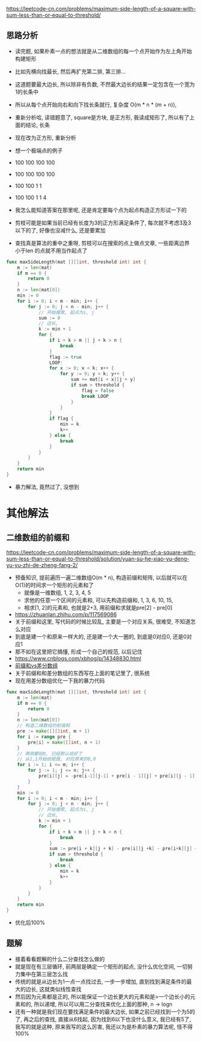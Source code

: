 https://leetcode-cn.com/problems/maximum-side-length-of-a-square-with-sum-less-than-or-equal-to-threshold/

## 思路分析
- 读完题, 如果朴素一点的想法就是从二维数组的每一个点开始作为左上角开始构建矩形
- 比如先横向找最长, 然后再扩充第二排, 第三排...
- 这道题要最大边长, 所以除非有负数, 不然最大边长的结果一定包含在一个宽为1的长条中
- 所以从每个点开始向右和向下找长条就行, 复杂度 O(m * n * (m + n)),

- 重新分析哈, 读错题意了, square是方块, 是正方形, 我读成矩形了, 所以有了上面的结论, 长条
- 现在改为正方形, 重新分析
- 想一个极端点的例子
- 100 100 100 100
- 100 100 100 100
- 100 100 1   1
- 100 100 1   1         4
- 我怎么能知道答案在那里呢, 还是肯定要每个点为起点构造正方形试一下的
- 剪枝可能是如果当前已经有长度为3的正方形满足条件了, 每次就不考虑3及3以下的了, 好像也没减什么, 还是要累加
- 查找真是算法的重中之重呀, 剪枝可以在搜索的点上做点文章, 一些距离边界 小于len 的点就不用当作起点了
```go
func maxSideLength(mat [][]int, threshold int) int {
    m := len(mat)
    if m == 0 {
        return 0
    }
    n := len(mat[0])
    min := 0
    for i := 0; i < m - min; i++ {
        for j := 0; j < n - min; j++ {
            // 开始搜索, 起点为i, j
            sum := 0
            // 边长, 
            k := min + 1
            for {
                if i + k > m || j + k > n {
                    break
                }
                flag := true
                LOOP:
                for x := 0; x < k; x++ {
                    for y := 0; y < k; y++ {
                        sum += mat[i + x][j + y]
                        if sum > threshold {
                            flag = false
                            break LOOP
                        }
                    }
                }
                if flag {
                    min = k
                    k++
                } else {
                    break
                }
            }
        }
    }
    return min
}
```
- 暴力解法, 竟然过了, 没想到
# 其他解法
## 二维数组的前缀和
https://leetcode-cn.com/problems/maximum-side-length-of-a-square-with-sum-less-than-or-equal-to-threshold/solution/yuan-su-he-xiao-yu-deng-yu-yu-zhi-de-zheng-fang-2/
- 预备知识, 提前遍历一遍二维数组O(m * n), 构造前缀和矩阵, 以后就可以在O(1)的时间求一个矩形的元素和了
    - 就像是一维数组, 1, 2, 3, 4, 5
    - 求他的任意一个区间的元素和, 可以先构造前缀和, 1, 3, 6, 10, 15,
    - 相求[1, 2]的元素和, 也就是2+3, 用前缀和求就是pre[2] - pre[0]
- https://zhuanlan.zhihu.com/p/117569086
- 关于前缀和这里, 写代码的时候比较乱, 主要是一个对应关系, 很难受, 不知道怎么对应
- 到底是建一个和原来一样大的, 还是建一个大一圈的, 到底是0对应0, 还是0对应1
- 那不如在这里把它搞懂, 形成一个自己的规范, 以后记住
- https://www.cnblogs.com/xbhog/p/14348830.html
- [前缀和vs差分数组](..\..\notes\前缀和vs差分数组.md)
- 关于前缀和和差分数组的东西写在上面的笔记里了, 很系统
- 现在用差分数组优化一下我的暴力代码
```go
func maxSideLength(mat [][]int, threshold int) int {
    m := len(mat)
    if m == 0 {
        return 0
    }
    n := len(mat[0])
    // 构造二维数组的前缀和
    pre := make([][]int, m + 1)
    for i := range pre {
        pre[i] = make([]int, n + 1)
    }
    // 两侧都给0, 已经默认给好了
    // 从1,1开始给赋值, 对应原来的0,0
    for i := 1; i <= m; i++ {
        for j := 1; j <= n; j++ {
            pre[i][j] = -pre[i-1][j-1] + pre[i - 1][j] + pre[i][j - 1] + mat[i - 1][j - 1]
        }
    }
    min := 0
    for i := 0; i < m - min; i++ {
        for j := 0; j < n - min; j++ {
            // 开始搜索, 起点为i, j
            // 边长, 
            k := min + 1
            for {
                if i + k > m || j + k > n {
                    break
                }
                sum := pre[i + k][j + k] - pre[i][j +k] - pre[i+k][j] + pre[i][j]
                if sum > threshold {
                    break
                } else {
                    min = k
                    k++
                }
            }
        }
    }
    return min
}
```
- 优化后100%

## 题解
- 接着看看题解的什么二分查找怎么做的
- 就是现在有三层循环, 前两层是确定一个矩形的起点, 没什么优化空间, 一切努力集中在第三层怎么找
- 传统的就是从边长为1一点一点找过去, 一步一步增加, 直到找到满足条件的最大的边长, 这就类似线性查找
- 然后因为元素都是正的, 所以能保证一个边长更大的元素和是>一个边长小的元素和的, 所以递增, 所以可以用二分查找来优化上面的那种, n -> logn
- 还有一种就是我们现在要找满足条件的最大边长, 如果之前已经找到一个为5的了, 再之后的查找, 直接从6找起, 因为找到6以下也没什么意义, 我已经有5了, 我写的就是这种, 原来我写的这么厉害, 我还以为是朴素的暴力算法呢, 怪不得100%